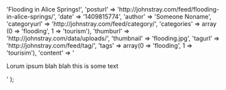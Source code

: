 <?php

$p = array(

  'title' => 'Flooding in Alice Springs!',
  'posturl' => 'http://johnstray.com/feed/flooding-in-alice-springs/',
  'date' => '1409815774',
  'author' => 'Someone Noname',
  'categoryurl' => 'http://johnstray.com/feed/category/',
  'categories' => array (0 => 'flooding', 1 => 'tourism'),
  'thumburl' => 'http://johnstray.com/data/uploads/',
  'thumbnail' => 'flooding.jpg',
  'tagurl' => 'http://johnstray.com/feed/tag/',
  'tags' => array(0 => 'flooding', 1 => 'tourisim'),
  'content' => '<p>Lorum ipsum blah blah this is some text</p>'
  
);